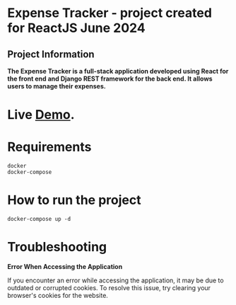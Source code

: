 # Expense Tracker - project created for ReactJS June 2024

## Project Information
**The Expense Tracker is a full-stack application developed using React for the front end and Django REST framework for the back end. It allows users to manage their expenses.**

# Live [Demo](http://homeserver1122.tplinkdns.com:5173/).
# Requirements
    docker
    docker-compose
      

# How to run the project

    docker-compose up -d

# Troubleshooting
 **Error When Accessing the Application**
    
If you encounter an error while accessing the application, it may be due to outdated or corrupted cookies. To resolve this issue, try clearing your browser's cookies for the website. 

